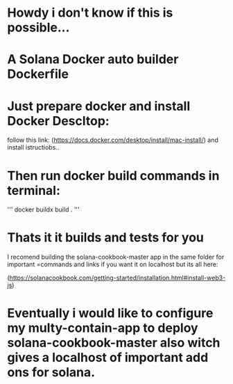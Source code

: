 # Howdy i don't know if this is possible...
# A Solana Docker auto builder Dockerfile

# Just prepare docker and install Docker Descltop:
follow this link:
(https://docs.docker.com/desktop/install/mac-install/)
and install istructiobs..

# Then run docker build commands in terminal:

'''
docker buildx build .
'''

# Thats it it builds and tests for you

I recomend building the solana-cookbook-master app in the same folder for important =commands and links
if you want it on localhost but its all here:

(https://solanacookbook.com/getting-started/installation.html#install-web3-js)


# Eventually i would like to configure my multy-contain-app to deploy solana-cookbook-master also witch gives a localhost of important add ons for solana.

